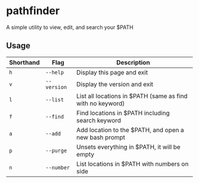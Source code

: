 # pathfinder
A simple utility to view, edit, and search your $PATH

## Usage
| Shorthand | Flag        | Description                                                |
|-----------|-------------|------------------------------------------------------------|
| `h`       | `--help`    | Display this page and exit                                 |
| `v`       | `--version` | Display the version and exit                               |
| `l`       | `--list`    | List all locations in $PATH (same as find with no keyword) |
| `f`       | `--find`    | Find locations in $PATH including search keyword           |
| `a`       | `--add`     | Add location to the $PATH, and open a new bash prompt      |
| `p`       | `--purge`   | Unsets everything in $PATH, it will be empty               |
| `n`       | `--number`  | List locations in $PATH with numbers on side               |
